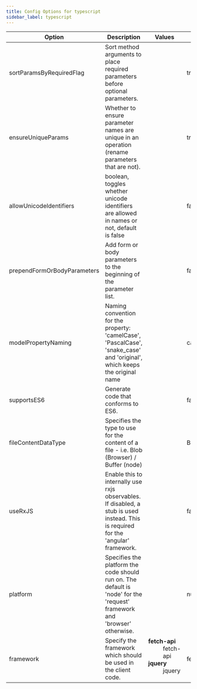 ```yaml
---
title: Config Options for typescript
sidebar_label: typescript
---
```


| Option | Description | Values | Default |
| ------ | ----------- | ------ | ------- |
|sortParamsByRequiredFlag|Sort method arguments to place required parameters before optional parameters.| |true|
|ensureUniqueParams|Whether to ensure parameter names are unique in an operation (rename parameters that are not).| |true|
|allowUnicodeIdentifiers|boolean, toggles whether unicode identifiers are allowed in names or not, default is false| |false|
|prependFormOrBodyParameters|Add form or body parameters to the beginning of the parameter list.| |false|
|modelPropertyNaming|Naming convention for the property: 'camelCase', 'PascalCase', 'snake_case' and 'original', which keeps the original name| |camelCase|
|supportsES6|Generate code that conforms to ES6.| |false|
|fileContentDataType|Specifies the type to use for the content of a file - i.e. Blob (Browser) / Buffer (node)| |Buffer|
|useRxJS|Enable this to internally use rxjs observables. If disabled, a stub is used instead. This is required for the 'angular' framework.| |false|
|platform|Specifies the platform the code should run on. The default is 'node' for the 'request' framework and 'browser' otherwise.| |null|
|framework|Specify the framework which should be used in the client code.|<dl><dt>**fetch-api**</dt><dd>fetch-api</dd><dt>**jquery**</dt><dd>jquery</dd><dl>|fetch-api|
